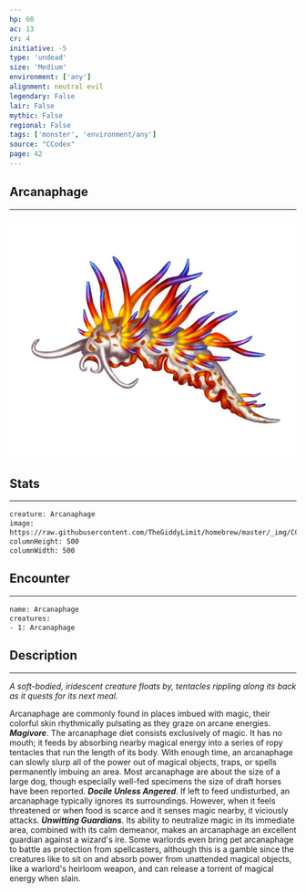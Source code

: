 ```yaml
---
hp: 60
ac: 13
cr: 4
initiative: -5
type: 'undead'    
size: 'Medium'
environment: ['any']
alignment: neutral evil
legendary: False
lair: False
mythic: False
regional: False
tags: ['monster', 'environment/any']
source: "CCodex"
page: 42
---
```


## Arcanaphage
---

![|600](https://raw.githubusercontent.com/TheGiddyLimit/homebrew/master/_img/CCodex/arcanaphage.jpg)

## Stats
---

```statblock
creature: Arcanaphage
image: https://raw.githubusercontent.com/TheGiddyLimit/homebrew/master/_img/CCodex/arcanaphage_token.png
columnHeight: 500
columnWidth: 500
```

## Encounter
---

```encounter-table
name: Arcanaphage
creatures:
- 1: Arcanaphage
```

## Description
---
_A soft-bodied, iridescent creature floats by, tentacles rippling along its back as it quests for its next meal._

Arcanaphage are commonly found in places imbued with magic, their colorful skin rhythmically pulsating as they graze on arcane energies.
**_Magivore_**. The arcanaphage diet consists exclusively of magic. It has no mouth; it feeds by absorbing nearby magical energy into a series of ropy tentacles that run the length of its body. With enough time, an arcanaphage can slowly slurp all of the power out of magical objects, traps, or spells permanently imbuing an area. Most arcanaphage are about the size of a large dog, though especially well-fed specimens the size of draft horses have been reported.
**_Docile Unless Angered_**. If left to feed undisturbed, an arcanaphage typically ignores its surroundings. However, when it feels threatened or when food is scarce and it senses magic nearby, it viciously attacks.
**_Unwitting Guardians_**. Its ability to neutralize magic in its immediate area, combined with its calm demeanor, makes an arcanaphage an excellent guardian against a wizard's ire. Some warlords even bring pet arcanaphage to battle as protection from spellcasters, although this is a gamble since the creatures like to sit on and absorb power from unattended magical objects, like a warlord's heirloom weapon, and can release a torrent of magical energy when slain.




